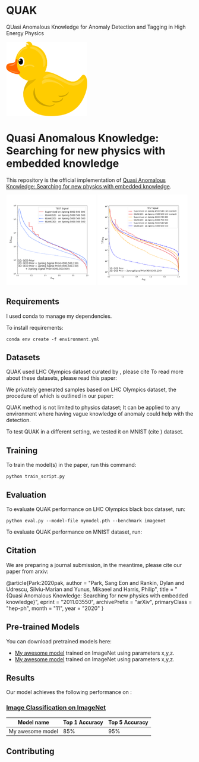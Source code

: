# QUAK
QUasi Anomalous Knowledge for Anomaly Detection and Tagging in High Energy Physics

<p align="left">
<img src="etc/quak-logo.png" height=200>
</p>

# Quasi Anomalous Knowledge: Searching for new physics with embedded knowledge

This repository is the official implementation of [Quasi Anomalous Knowledge: Searching for new physics with embedded knowledge](https://arxiv.org/abs/2011.03550). 

<p float="left">
  <img src="etc/quak-plot1.png" width="48%" />
  <img src="etc/quak-plot2.png" width="48%" /> 
</p>


## Requirements

I used conda to manage my dependencies.

To install requirements:

```setup
conda env create -f environment.yml
```
## Datasets

QUAK used LHC Olympics dataset curated by , please cite
To read more about these datasets, please read this paper:

We privately generated samples based on LHC Olympics dataset, the procedure of which is outlined in our paper:

QUAK method is not limited to physics dataset; It can be applied to any environment where having vague knowledge of anomaly could help with the detection. 

To test QUAK in a different setting, we tested it on MNIST (cite ) dataset. 






## Training

To train the model(s) in the paper, run this command:

```train
python train_script.py
```

## Evaluation

To evaluate QUAK performance on LHC Olympics black box dataset, run:

```eval
python eval.py --model-file mymodel.pth --benchmark imagenet
```

To evaluate QUAK performance on MNIST dataset, run:

## Citation

We are preparing a journal submission, in the meantime, please cite our paper from arxiv:

@article{Park:2020pak,
    author = "Park, Sang Eon and Rankin, Dylan and Udrescu, Silviu-Marian and Yunus, Mikaeel and Harris, Philip",
    title = "{Quasi Anomalous Knowledge: Searching for new physics with embedded knowledge}",
    eprint = "2011.03550",
    archivePrefix = "arXiv",
    primaryClass = "hep-ph",
    month = "11",
    year = "2020"
}


## Pre-trained Models

You can download pretrained models here:

- [My awesome model](https://drive.google.com/mymodel.pth) trained on ImageNet using parameters x,y,z. 
- [My awesome model](https://drive.google.com/mymodel.pth) trained on ImageNet using parameters x,y,z. 


## Results

Our model achieves the following performance on :

### [Image Classification on ImageNet](https://paperswithcode.com/sota/image-classification-on-imagenet)

| Model name         | Top 1 Accuracy  | Top 5 Accuracy |
| ------------------ |---------------- | -------------- |
| My awesome model   |     85%         |      95%       |


## Contributing
